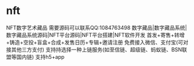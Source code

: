 # nft
NFT数字艺术藏品  需要源码可以联系QQ:1084763498  数字藏品|数字藏品系统|数字藏品系统源码|NFT平台源码|NFT平台搭建|NFT软件开发 首发+寄售+转增+铸造+空投+盲盒+合成+发售日历+专辑+邀请注册 免费接入微信、支付宝(可对接其他三方支付) 支持持选择一种上链服务(如至信链、超级链、蚂蚁链、BSN联盟等国内链) 支持h5+app
